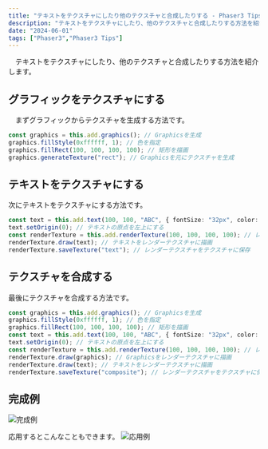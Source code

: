 ```yaml
---
title: "テキストをテクスチャにしたり他のテクスチャと合成したりする - Phaser3 Tips"
description: "テキストをテクスチャにしたり、他のテクスチャと合成したりする方法を紹介します。"
date: "2024-06-01"
tags: ["Phaser3","Phaser3 Tips"]
---
```


　テキストをテクスチャにしたり、他のテクスチャと合成したりする方法を紹介します。

## グラフィックをテクスチャにする

　まずグラフィックからテクスチャを生成する方法です。

```typescript
const graphics = this.add.graphics(); // Graphicsを生成
graphics.fillStyle(0xffffff, 1); // 色を指定
graphics.fillRect(100, 100, 100, 100); // 矩形を描画
graphics.generateTexture("rect"); // Graphicsを元にテクスチャを生成
```

## テキストをテクスチャにする

次にテキストをテクスチャにする方法です。

```typescript
const text = this.add.text(100, 100, "ABC", { fontSize: "32px", color: "#000" }); // テキストを生成
text.setOrigin(0); // テキストの原点を左上にする
const renderTexture = this.add.renderTexture(100, 100, 100, 100); // レンダーテクスチャを生成
renderTexture.draw(text); // テキストをレンダーテクスチャに描画
renderTexture.saveTexture("text"); // レンダーテクスチャをテクスチャに保存
```

## テクスチャを合成する

最後にテクスチャを合成する方法です。

```typescript
const graphics = this.add.graphics(); // Graphicsを生成
graphics.fillStyle(0xffffff, 1); // 色を指定
graphics.fillRect(100, 100, 100, 100); // 矩形を描画
const text = this.add.text(100, 100, "ABC", { fontSize: "32px", color: "#000", fontFamily: "monospace" }); // テキストを生成
text.setOrigin(0); // テキストの原点を左上にする
const renderTexture = this.add.renderTexture(100, 100, 100, 100); // レンダーテクスチャを生成
renderTexture.draw(graphics); // Graphicsをレンダーテクスチャに描画
renderTexture.draw(text); // テキストをレンダーテクスチャに描画
renderTexture.saveTexture("composite"); // レンダーテクスチャをテクスチャに保存
```

## 完成例
![完成例](https://r2dev.wellwich.com/images/texture-from-text.webp)

応用するとこんなこともできます。
![応用例](https://r2dev.wellwich.com/images/texture-from-text-trump.webp)